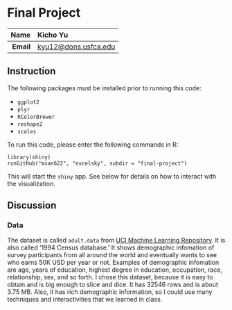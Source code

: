Final Project
==============================

| **Name**  | Kicho Yu  |
|----------:|:-------------|
| **Email** | kyu12@dons.usfca.edu |

## Instruction ##
The following packages must be installed prior to running this code:
- `ggplot2`
- `plyr` 
- `RColorBrewer` 
- `reshape2` 
- `scales` 

To run this code, please enter the following commands in R:

```
library(shiny)
runGitHub("msan622", "excelsky", subdir = "final-project")
```
This will start the `shiny` app. See below for details on how to interact with the visualization.  


## Discussion ##
### Data ###
The dataset is called `adult.data` from [UCI Machine Learning Repository](https://archive.ics.uci.edu/ml/datasets/Adult). It is also called '1994 Census database.' It shows demographic infomation of survey participants from all around the world and eventually wants to see who earns 50K USD per year or not. Examples of demographic infomation are age, years of education, highest degree in education, occupation, race, relationship, sex, and so forth. I chose this dataset, because it is easy to obtain and is big enough to slice and dice. It has 32546 rows and is about 3.75 MB. Also, it has rich demographic information, so I could use many techniques and interactivities that we learned in class. 
